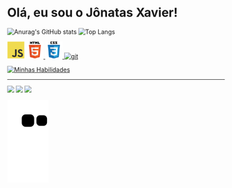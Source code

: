# Olá, eu sou o Jônatas Xavier!


![Anurag's GitHub stats](https://github-readme-stats.vercel.app/api?username=jonatassx96&show_icons=true&theme=highcontrast) ![Top Langs](https://github-readme-stats.vercel.app/api/top-langs/?username=jonatassx96&layout=compact&theme=highcontrast)

<div style="display: inline_block">

<a href="https://developer.mozilla.org/en-US/docs/Web/JavaScript" target="_blank"> <img src="https://raw.githubusercontent.com/devicons/devicon/master/icons/javascript/javascript-original.svg" alt="javascript" width="40" height="40"/></a>
<a href="https://www.w3.org/html/" target="_blank"> <img src="https://raw.githubusercontent.com/devicons/devicon/master/icons/html5/html5-original-wordmark.svg" alt="html5" width="40" height="40"/> </a> 
<a href="https://www.w3schools.com/css/" target="_blank"> <img src="https://raw.githubusercontent.com/devicons/devicon/master/icons/css3/css3-original-wordmark.svg" alt="css3" width="40" height="40"/> </a> 
<a href="https://git-scm.com/" target="_blank"> <img src="https://www.vectorlogo.zone/logos/git-scm/git-scm-icon.svg" alt="git" width="40" height="40"/> </a>
</div>

[![Minhas Habilidades](https://skillicons.dev/icons?i=html,css,js)](https://skillicons.dev)

<hr>


[<img src = "https://img.shields.io/badge/instagram-%23E4405F.svg?&style=for-the-badge&logo=instagram&logoColor=white">](https://www.instagram.com/jonatas.xavier.96/) [<img src="https://img.shields.io/badge/linkedin-%230077B5.svg?&style=for-the-badge&logo=linkedin&logoColor=white" />](https://www.linkedin.com/in/jonatas-xavier/)
[<img src="https://img.shields.io/badge/-gmail-2EC866?style=for-the-badge&logo=gmail&logoColor=white" />](mailto:jonatas.sx96@gmail.com)

![Snake animation](https://github.com/jonatassx96/jonatassx96/blob/output/github-contribution-grid-snake.svg)
